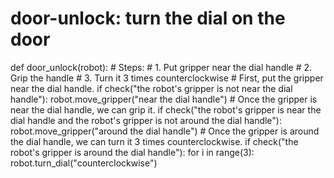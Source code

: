# door-unlock: turn the dial on the door
def door_unlock(robot):
    # Steps:
    #  1. Put gripper near the dial handle
    #  2. Grip the handle
    #  3. Turn it 3 times counterclockwise
    # First, put the gripper near the dial handle.
    if check("the robot's gripper is not near the dial handle"):
        robot.move_gripper("near the dial handle")
    # Once the gripper is near the dial handle, we can grip it.
    if check("the robot's gripper is near the dial handle and the robot's gripper is not around the dial handle"):
        robot.move_gripper("around the dial handle")
    # Once the gripper is around the dial handle, we can turn it 3 times counterclockwise.
    if check("the robot's gripper is around the dial handle"):
        for i in range(3):
            robot.turn_dial("counterclockwise")